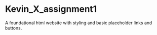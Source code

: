 # Kevin_X_assignment1
A foundational html website with styling and basic placeholder links and buttons.
